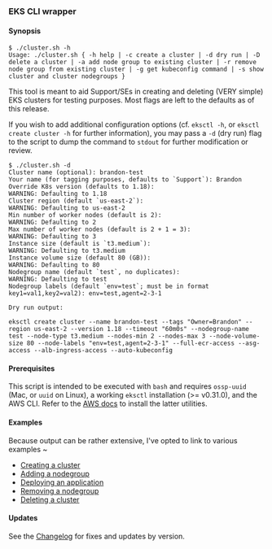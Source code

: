 ### EKS CLI wrapper

#### Synopsis

```shell
$ ./cluster.sh -h
Usage: ./cluster.sh { -h help | -c create a cluster | -d dry run | -D delete a cluster | -a add node group to existing cluster | -r remove node group from existing cluster | -g get kubeconfig command | -s show cluster and cluster nodegroups }
```

This tool is meant to aid Support/SEs in creating and deleting (VERY simple) EKS clusters for testing purposes. Most flags are left to the defaults as of this release.

If you wish to add additional configuration options (cf. `eksctl -h`, or `eksctl create cluster -h` for further 
information), you may pass a `-d` (dry run) flag to the script to dump the command to `stdout` for further 
modification or review.
```shell
$ ./cluster.sh -d
Cluster name (optional): brandon-test
Your name (for tagging purposes, defaults to `Support`): Brandon
Override K8s version (defaults to 1.18): 
WARNING: Defaulting to 1.18
Cluster region (default `us-east-2`): 
WARNING: Defaulting to us-east-2
Min number of worker nodes (default is 2): 
WARNING: Defaulting to 2
Max number of worker nodes (default is 2 + 1 = 3): 
WARNING: Defaulting to 3
Instance size (default is `t3.medium`): 
WARNING: Defaulting to t3.medium
Instance volume size (default 80 (GB)): 
WARNING: Defaulting to 80
Nodegroup name (default `test`, no duplicates): 
WARNING: Defaulting to test
Nodegroup labels (default `env=test`; must be in format key1=val1,key2=val2): env=test,agent=2-3-1

Dry run output:

eksctl create cluster --name brandon-test --tags "Owner=Brandon" --region us-east-2 --version 1.18 --timeout "60m0s" --nodegroup-name test --node-type t3.medium --nodes-min 2 --nodes-max 3 --node-volume-size 80 --node-labels "env=test,agent=2-3-1" --full-ecr-access --asg-access --alb-ingress-access --auto-kubeconfig

```

#### Prerequisites

This script is intended to be executed with `bash` and requires `ossp-uuid` (Mac, or `uuid` on Linux), a working `eksctl` installation (>= v0.31.0), and the AWS CLI. Refer to the [AWS
docs](https://docs.aws.amazon.com/eks/latest/userguide/eksctl.html) to install the latter utilities.

#### Examples

Because output can be rather extensive, I've opted to link to various examples ~

* [Creating a cluster](examples/create_cluster.md)
* [Adding a nodegroup](examples/add_nodegroup.md)
* [Deploying an application](examples/deploy_application.md)
* [Removing a nodegroup](examples/remove_nodegroup.md)
* [Deleting a cluster](examples/delete_cluster.md)

#### Updates

See the [Changelog](CHANGELOG.md) for fixes and updates by version.